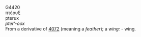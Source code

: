<body>
  <p>G4420<br>  πτέρυξ  <br> pterux  <br><i>pter‘-oox </i><br>From a derivative of <a href="g4072.htm">4072</a> (meaning a <i>feather</i>); a <i>wing:</i> - wing.<br></p>
 </body>